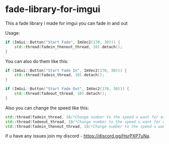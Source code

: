 # fade-library-for-imgui
This a fade library i made for imgui you can fade in and out

Usage:

```cpp
if (ImGui::Button("Start Fade", ImVec2(170, 30))) {
    std::thread(fadein_thenout_thread, 10).detach();
}
```

You can also do them like this:

```cpp
if (ImGui::Button("Start Fade In", ImVec2(170, 30))) {
    std::thread(fadein_thread, 10).detach();
}

if (ImGui::Button("Start Fade Out", ImVec2(170, 30))) {
    std::thread(fadeout_thread, 10).detach();
}
```

Also you can change the speed like this:
```cpp
std::thread(fadein_thread, 10/*Change number to the speed u want for example change 10 to 100*/).detach();
std::thread(fadeout_thread, 10/*Change number to the speed u want for example change 10 to 100*/).detach();
std::thread(fadein_thenout_thread, 10/*Change number to the speed u want for example change 10 to 100*/).detach();
```

if u have any issues join my discord - https://discord.gg/HsrPXP7uNa.
